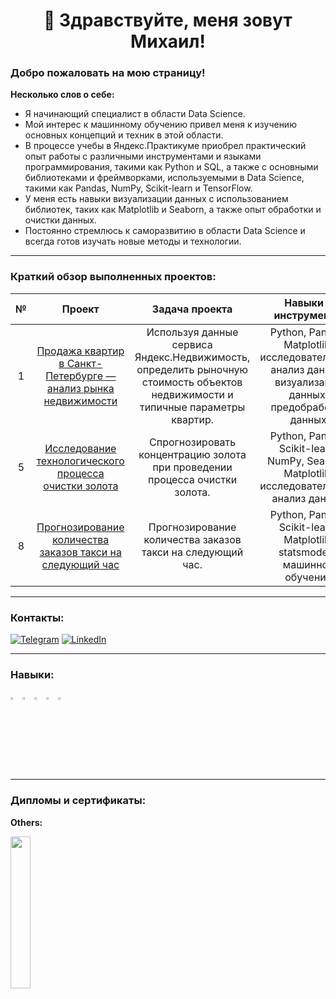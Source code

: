 # <div align='center'>👋 Здравствуйте, меня зовут Михаил!</div>

### Добро пожаловать на мою страницу!

**Несколько слов о себе:**  

- Я начинающий специалист в области Data Science.  
- Мой интерес к машинному обучению привел меня к изучению основных концепций и техник в этой области.  
- В процессе учебы в Яндекс.Практикуме приобрел практический опыт работы с различными инструментами и языками программирования, такими как Python и SQL, а также с основными библиотеками и фреймворками, используемыми в Data Science, такими как Pandas, NumPy, Scikit-learn и TensorFlow.
- У меня есть навыки визуализации данных с использованием библиотек, таких как Matplotlib и Seaborn, а также опыт обработки и очистки данных.  
- Постоянно стремлюсь к саморазвитию в области Data Science и всегда готов изучать новые методы и технологии.

***

### Краткий обзор выполненных проектов:

| № | Проект       | Задача проекта                | Навыки и инструменты |
|:--:| :-------------: |:------------------:| :-----:|
|1| [Продажа квартир в Санкт-Петербурге — анализ рынка недвижимости](https://github.com/mike2023-ml/Portfolio/tree/main/SPB%20realty) | Используя данные сервиса Яндекс.Недвижимость, определить рыночную стоимость объектов недвижимости и типичные параметры квартир. | Python, Pandas, Matplotlib, исследовательский анализ данных, визуализация данных, предобработка данных |
|5| [Исследование технологического процесса очистки золота](https://github.com/mike2023-ml/Portfolio/tree/main/Gold%20recovery) | Спрогнозировать концентрацию золота при проведении процесса очистки золота. | Python, Pandas, Scikit-learn, NumPy, Seaborn, Matplotlib, исследовательский анализ данных |
|8| [Прогнозирование количества заказов такси на следующий час](https://github.com/mike2023-ml/Portfolio/tree/main/Taxi%20orders) | Прогнозирование количества заказов такси на следующий час. | Python, Pandas, Scikit-learn, Matplotlib, statsmodels, машинное обучение |

***

### Контакты:

[![Telegram](https://img.shields.io/badge/-Telegram-090909?style=for-the-badge&logo=telegram&logoColor=27A0D9)](https://t.me/mikenonstop)
[![LinkedIn](https://img.shields.io/badge/-LinkedIn-090909?style=for-the-badge&logo=linkedin&logoColor=007BB6)](https://www.linkedin.com/in/mikenonstop/)
***

### Навыки:  

<img src = "https://github.com/mike2023-ml/mike2023-ml/assets/116313032/2ba590ee-7eae-47f4-aa4c-983378ea7ed6" width=3% /> <img src = "https://github.com/mike2023-ml/mike2023-ml/assets/116313032/3253a6ff-0c3f-4d02-be25-6685edc4ec5d" width=3% /> <img src = "https://github.com/mike2023-ml/mike2023-ml/assets/116313032/c02c86c7-c724-4a70-8c66-7c876f7c8c48" width=3% /> <img src = "https://github.com/mike2023-ml/mike2023-ml/assets/116313032/5eb28c0f-e9aa-459b-b616-a2bb9210b5db" width=3% /> <img src = "https://github.com/mike2023-ml/mike2023-ml/assets/116313032/5141d827-23f1-496b-8edc-eeb3c99cc06d" width=3% />

***

### Дипломы и сертификаты:


**Others:**

<img src = "https://github.com/mike2023-ml/mike2023-ml/assets/116313032/c6af682d-ea95-43f3-b34f-e56f4860103e" width=25% />

